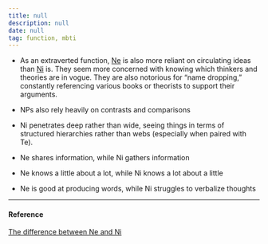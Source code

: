 ```yaml
---
title: null
description: null
date: null
tag: function, mbti
---
```


- As an extraverted function, [Ne](obsidian://open?vault=dwarves&file=brain%2FHR%2FMBTI%2FExtroverted%20Intuition%20-%20Ne) is also more reliant on circulating ideas than [Ni](obsidian://open?vault=dwarves&file=brain%2FHR%2FMBTI%2FIntroverted%20Intuition%20-%20Ni) is. They seem more concerned with knowing which thinkers and theories are in vogue. They are also notorious for “name dropping,” constantly referencing various books or theorists to support their arguments.

- NPs also rely heavily on contrasts and comparisons

- Ni penetrates deep rather than wide, seeing things in terms of structured hierarchies rather than webs (especially when paired with Te).

- Ne shares information, while Ni gathers information

- Ne knows a little about a lot, while Ni knows a lot about a little

- Ne is good at producing words, while Ni struggles to verbalize thoughts

---

#### Reference

[The difference between Ne and Ni](https://practicaltyping.com/2020/02/24/7-differences-between-ne-and-ni-users/#)
